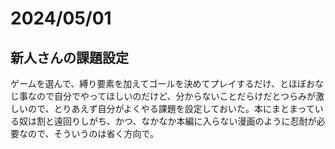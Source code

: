 # 2024/05/01
## 新人さんの課題設定
ゲームを選んで、縛り要素を加えてゴールを決めてプレイするだけ、とほぼおなじ事なので自分でやってほしいのだけど、分からないことだらけだとつらみが激しいので、とりあえず自分がよくやる課題を設定しておいた。本にまとまっている奴は割と遠回りしがち、かつ、なかなか本編に入らない漫画のように忍耐が必要なので、そういうのは省く方向で。
